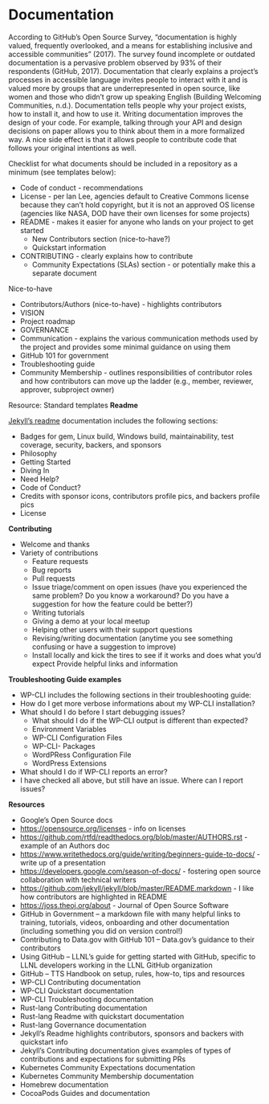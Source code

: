 # Documentation
According to GitHub’s Open Source Survey, “documentation is highly valued, frequently overlooked, and a means for establishing inclusive and accessible communities” (2017). The survey found incomplete or outdated documentation is a pervasive problem observed by 93% of their respondents (GitHub, 2017). 
Documentation that clearly explains a project’s processes in accessible language invites people to interact with it and is valued more by groups that are underrepresented in open source, like women and those who didn’t grow up speaking English (Building Welcoming Communities, n.d.).
Documentation tells people why your project exists, how to install it, and how to use it. 
Writing documentation improves the design of your code. For example, talking through your API and design decisions on paper allows you to think about them in a more formalized way. A nice side effect is that it allows people to contribute code that follows your original intentions as well. 

Checklist for what documents should be included in a repository as a minimum (see templates below):
* Code of conduct - recommendations
* License - per Ian Lee, agencies default to Creative Commons license because they can’t hold copyright, but it is not an approved OS license (agencies like NASA, DOD have their own licenses for some projects)
* README - makes it easier for anyone who lands on your project to get started
   * New Contributors section (nice-to-have?)
   * Quickstart information
* CONTRIBUTING - clearly explains how to contribute
   * Community Expectations (SLAs) section - or potentially make this a separate document

Nice-to-have
* Contributors/Authors (nice-to-have) - highlights contributors
* VISION
* Project roadmap
* GOVERNANCE
* Communication - explains the various communication methods used by the project and provides some minimal guidance on using them
* GitHub 101 for government
* Troubleshooting guide
* Community Membership - outlines responsibilities of contributor roles and how contributors can move up the ladder (e.g., member, reviewer, approver, subproject owner)

Resource: Standard templates
**Readme**

[Jekyll’s readme](https://github.com/jekyll/jekyll) documentation includes the following sections:
* Badges for gem, Linux build, Windows build, maintainability, test coverage, security, backers, and sponsors
* Philosophy
* Getting Started
* Diving In
* Need Help?
* Code of Conduct?
* Credits with sponsor icons, contributors profile pics, and backers profile pics
* License

**Contributing**
* Welcome and thanks
* Variety of contributions
   * Feature requests
   * Bug reports
   * Pull requests
   * Issue triage/comment on open issues (have you experienced the same problem? Do you know a workaround? Do you have a suggestion for how the feature could be better?)
   * Writing tutorials
   * Giving a demo at your local meetup
   * Helping other users with their support questions
   * Revising/writing documentation (anytime you see something confusing or have a suggestion to improve)
   * Install locally and kick the tires to see if it works and does what you’d expect
Provide helpful links and information

**Troubleshooting Guide examples**
* WP-CLI includes the following sections in their troubleshooting guide:
* How do I get more verbose informations about my WP-CLI installation?
* What should I do before I start debugging issues?
   * What should I do if the WP-CLI output is different than expected?
   * Environment Variables
   * WP-CLI Configuration Files
   * WP-CLI- Packages
   * WordPRess Configuration File
   * WordPress Extensions
* What should I do if WP-CLI reports an error?
* I have checked all above, but still have an issue. Where can I report issues?

**Resources**
* Google’s Open Source docs
* https://opensource.org/licenses - info on licenses 
* https://github.com/rtfd/readthedocs.org/blob/master/AUTHORS.rst - example of an Authors doc
* https://www.writethedocs.org/guide/writing/beginners-guide-to-docs/ - write up of a presentation
* https://developers.google.com/season-of-docs/ - fostering open source collaboration with technical writers
* https://github.com/jekyll/jekyll/blob/master/README.markdown - I like how contributors are highlighted in README
* https://joss.theoj.org/about - Journal of Open Source Software
* GitHub in Government – a markdown file with many helpful links to training, tutorials, videos, onboarding and other documentation (including something you did on version control!)
* Contributing to Data.gov with GitHub 101 – Data.gov’s guidance to their contributors
* Using GitHub – LLNL’s guide for getting started with GitHub, specific to LLNL developers working in the LLNL GitHub organization
* GitHub – TTS Handbook on setup, rules, how-to, tips and resources
* WP-CLI Contributing documentation
* WP-CLI Quickstart documentation
* WP-CLI Troubleshooting documentation
* Rust-lang Contributing documentation
* Rust-lang Readme with quickstart documentation
* Rust-lang Governance documentation
* Jekyll’s Readme highlights contributors, sponsors and backers with quickstart info
* Jekyll’s Contributing documentation gives examples of types of contributions and expectations for submitting PRs
* Kubernetes Community Expectations documentation
* Kubernetes Community Membership documentation 
* Homebrew documentation
* CocoaPods Guides and documentation
